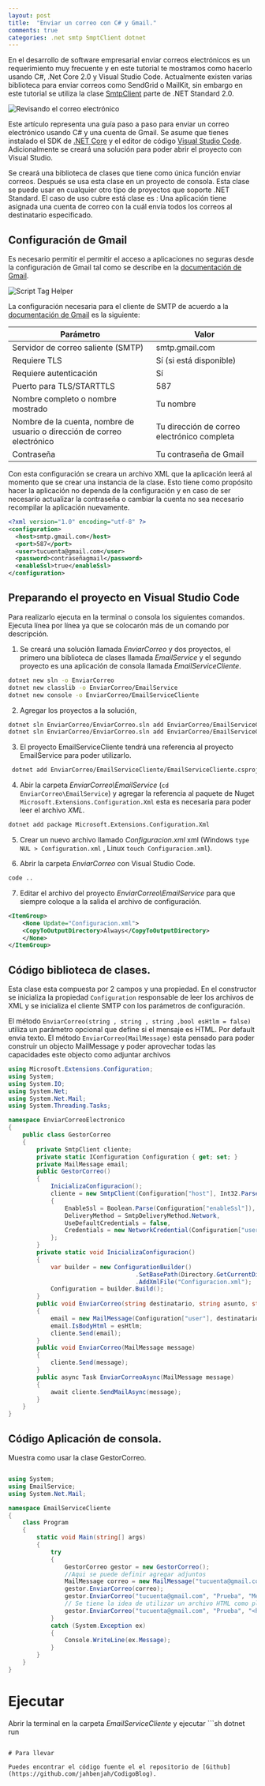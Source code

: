 ```yaml
---
layout: post
title:  "Enviar un correo con C# y Gmail."
comments: true
categories: .net smtp SmptClient dotnet 
---
```


En el desarrollo de software empresarial enviar correos electrónicos es un requerimiento muy frecuente y en este tutorial te mostramos como hacerlo usando C#, .Net Core 2.0  y Visual Studio Code.
Actualmente existen varias biblioteca para enviar correos como SendGrid o MailKit, sin embargo en este tutorial se utiliza la clase [SmtpClient](https://docs.microsoft.com/en-us/dotnet/api/system.net.mail.smtpclient?view=netframework-4.7.2) 
parte  de .NET Standard 2.0.

![Revisando el correo electrónico](/img/adult-business-businessman-1061588.jpg)

Este artículo representa una guía paso a paso para enviar un correo electrónico usando C# y una cuenta de Gmail.
Se asume que tienes instalado el SDK de [.NET Core](https://www.microsoft.com/net/download) y el editor de código [Visual Studio Code](https://code.visualstudio.com/). Adicionalmente se creará una solución para poder abrir el proyecto con Visual Studio.

Se creará una biblioteca de clases que tiene como única función enviar correos. Después se usa esta clase en un proyecto de consola. Esta clase se puede usar en cualquier otro tipo de proyectos que soporte .NET Standard.
El caso de uso cubre está clase es : Una aplicación tiene asignada una cuenta de correo con la cuál envía todos los correos al destinatario especificado.

## Configuración de Gmail ##

Es necesario permitir el  permitir el acceso a aplicaciones no seguras desde la configuración de Gmail tal como se describe en la 
[documentación de Gmail](https://support.google.com/accounts/answer/6010255?hl=es-41).

![Script Tag Helper](/img/AccesoAplicacionesMenosSeguras.PNG)

La configuración necesaria para el cliente de SMTP de acuerdo a la [documentación de Gmail](https://support.google.com/mail/answer/7126229?visit_id=1-636683482170517029-2536242402&hl=es&rd=1) 
es la siguiente:

Parámetro    | Valor
-------------| -------------
Servidor de correo saliente (SMTP) | smtp.gmail.com
Requiere TLS| Sí (si está disponible)
Requiere autenticación| Sí
Puerto para TLS/STARTTLS| 587
Nombre completo o nombre mostrado|Tu nombre
Nombre de la cuenta, nombre de usuario o dirección de correo electrónico|Tu dirección de correo electrónico completa
Contraseña|Tu contraseña de Gmail

Con esta configuración se creara un archivo XML que la aplicación leerá al momento que se crear una instancia de la clase.
Esto tiene como propósito hacer la aplicación no dependa de la configuración y en caso de ser necesario actualizar  la contraseña o cambiar la  cuenta no sea necesario recompilar la aplicación nuevamente.

```xml
<?xml version="1.0" encoding="utf-8" ?>
<configuration>
  <host>smtp.gmail.com</host>
  <port>587</port>
  <user>tucuenta@gmail.com</user>
  <password>contraseñagmail</password>
  <enableSsl>true</enableSsl>
</configuration>
```

## Preparando el proyecto en Visual Studio Code ##

Para realizarlo ejecuta en la terminal o consola los siguientes comandos. Ejecuta línea por línea ya que se colocarón más de un comando por descripción.

1. Se creará una solución llamada _EnviarCorreo_ y dos proyectos, el primero una biblioteca de clases llamada _EmailService_ y el segundo proyecto es una aplicación de consola llamada _EmailServiceCliente_.
 
```sh
dotnet new sln -o EnviarCorreo
dotnet new classlib -o EnviarCorreo/EmailService
dotnet new console -o EnviarCorreo/EmailServiceCliente
```

2. Agregar los proyectos a la solución,

```sh
dotnet sln EnviarCorreo/EnviarCorreo.sln add EnviarCorreo/EmailServiceCliente/EmailServiceCliente.csproj
dotnet sln EnviarCorreo/EnviarCorreo.sln add EnviarCorreo/EmailServiceCliente/EmailServiceCliente.csproj
```

3. El proyecto EmailServiceCliente tendrá una referencia al proyecto EmailService para poder utilizarlo.

```sh
 dotnet add EnviarCorreo/EmailServiceCliente/EmailServiceCliente.csproj reference EnviarCorreo/EmailService/EmailService.csproj
```

4. Abir la carpeta _EnviarCorreo\EmailService_ (```cd EnviarCorreo\EmailService```) y agregar la referencia al paquete de Nuget ```Microsoft.Extensions.Configuration.Xml``` esta es necesaria para poder leer el archivo _XML_.
    
```sh    
dotnet add package Microsoft.Extensions.Configuration.Xml
```

5. Crear un nuevo archivo llamado _Configuracion.xml_ xml (Windows ```type NUL > Configuration.xml``` , Linux ```touch Configuracion.xml```).

6. Abrir la carpeta _EnviarCorreo_ con Visual Studio Code.

```sh
code ..
```

7. Editar el archivo del proyecto _EnviarCorreo\EmailService_ para que siempre coloque a la salida el archivo de configuración.
    
```xml
<ItemGroup>
    <None Update="Configuracion.xml">
    <CopyToOutputDirectory>Always</CopyToOutputDirectory>
    </None>
</ItemGroup>
```

## Código biblioteca de clases.

Esta clase esta compuesta por 2 campos y una propiedad. En el constructor se inicializa la propiedad ```Configuration``` responsable de leer los archivos de XML y se
inicializa el cliente SMTP con los parámetros de configuración.

El método ```EnviarCorreo(string , string , string ,bool esHtlm = false)``` utiliza un parámetro opcional que define si el mensaje es HTML. Por default envia texto.
El método  ```EnviarCorreo(MailMessage)``` esta pensado para poder construir un objecto MailMessage y poder aprovechar todas las capacidades este objecto como adjuntar archivos


```cs
using Microsoft.Extensions.Configuration;
using System;
using System.IO;
using System.Net;
using System.Net.Mail;
using System.Threading.Tasks;

namespace EnviarCorreoElectronico
{
    public class GestorCorreo
    {
        private SmtpClient cliente;
        private static IConfiguration Configuration { get; set; }
        private MailMessage email;
        public GestorCorreo()
        {
            InicializaConfiguracion();
            cliente = new SmtpClient(Configuration["host"], Int32.Parse(Configuration["port"]))
            {
                EnableSsl = Boolean.Parse(Configuration["enableSsl"]),
                DeliveryMethod = SmtpDeliveryMethod.Network,
                UseDefaultCredentials = false,
                Credentials = new NetworkCredential(Configuration["user"], Configuration["password"])
            };
        }
        private static void InicializaConfiguracion()
        {
            var builder = new ConfigurationBuilder()
                                    .SetBasePath(Directory.GetCurrentDirectory())
                                    .AddXmlFile("Configuracion.xml");
            Configuration = builder.Build();
        }
        public void EnviarCorreo(string destinatario, string asunto, string mensaje,bool esHtlm = false)
        {
            email = new MailMessage(Configuration["user"], destinatario, asunto, mensaje);
            email.IsBodyHtml = esHtlm;
            cliente.Send(email);
        }
        public void EnviarCorreo(MailMessage message)
        {
            cliente.Send(message);
        }
        public async Task EnviarCorreoAsync(MailMessage message)
        {
            await cliente.SendMailAsync(message);
        }
    }
}
```

## Código Aplicación de consola.

 Muestra como usar la clase GestorCorreo.
 
```cs

using System;
using EmailService;
using System.Net.Mail;

namespace EmailServiceCliente
{
    class Program
    {
        static void Main(string[] args)
        {
            try
            {
                GestorCorreo gestor = new GestorCorreo();
                //Aqui se puede definir agregar adjuntos
                MailMessage correo = new MailMessage("tucuenta@gmail.com", "tucuenta@gmail.com", "Reporte Mensual.", "Por favor ve el reporte adjunto.");  
                gestor.EnviarCorreo(correo);
                gestor.EnviarCorreo("tucuenta@gmail.com", "Prueba", "Mensaje en texto plano");
                // Se tiene la idea de utilizar un archivo HTML como plantilla personalizare e invocar este metodo. 
                gestor.EnviarCorreo("tucuenta@gmail.com", "Prueba", "<h1>Mensaje en HTML<h1><p><s>Super Awesome html Message.</s></p>",true);
            }
            catch (System.Exception ex)
            {
                Console.WriteLine(ex.Message);
            }
        }
    }
}
```

# Ejecutar

Abrir la terminal en la carpeta _EmailServiceCliente_ y ejecutar ```sh
dotnet run
```

# Para llevar

Puedes encontrar el código fuente el el repositorio de [Github](https://github.com/jahbenjah/CodigoBlog).